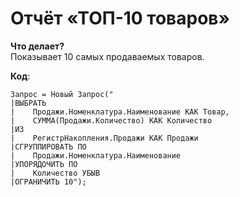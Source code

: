 # Отчёт «ТОП-10 товаров»  
**Что делает?**  
Показывает 10 самых продаваемых товаров.  

**Код**:  
```1c  
Запрос = Новый Запрос("  
|ВЫБРАТЬ  
|    Продажи.Номенклатура.Наименование КАК Товар,  
|    СУММА(Продажи.Количество) КАК Количество  
|ИЗ  
|    РегистрНакопления.Продажи КАК Продажи  
|СГРУППИРОВАТЬ ПО  
|    Продажи.Номенклатура.Наименование  
|УПОРЯДОЧИТЬ ПО  
|    Количество УБЫВ  
|ОГРАНИЧИТЬ 10");  
```  
